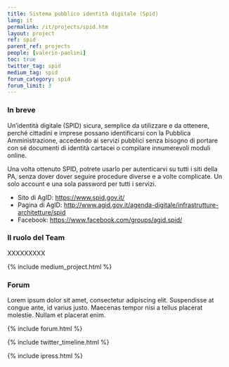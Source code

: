 ```yaml
---
title: Sistema pubblico identità digitale (Spid)
lang: it
permalink: /it/projects/spid.htm
layout: project
ref: spid
parent_ref: projects
people: [valerio-paolini]
toc: true
twitter_tag: spid
medium_tag: spid
forum_category: spid
forum_limit: 3
---
```


### In breve

Un’identità digitale (SPID) sicura, semplice da utilizzare e da ottenere, perché cittadini e imprese possano identificarsi con la Pubblica Amministrazione, accedendo ai servizi pubblici senza bisogno di portare con sé documenti di identità cartacei o compilare innumerevoli moduli online. 

Una volta ottenuto SPID, potrete usarlo per autenticarvi su tutti i siti della PA, senza dover dover seguire procedure diverse e a volte complicate. Un solo account e una sola password per tutti i servizi.

* Sito di AgID: <https://www.spid.gov.it/>
* Pagina di AgID: <http://www.agid.gov.it/agenda-digitale/infrastrutture-architetture/spid>
* Facebook: <https://www.facebook.com/groups/agid.spid/>

### Il ruolo del Team

XXXXXXXXX


{% include medium_project.html %}

### Forum 

Lorem ipsum dolor sit amet, consectetur adipiscing elit. Suspendisse at congue ante, id varius justo. Maecenas tempor nisi a tellus placerat molestie. Nullam et placerat enim. 

{% include forum.html %}

{% include twitter_timeline.html %}

{% include ipress.html %}
<div id="content-ipress" data-key="01e87bed-f52e-4d6d-af32-c4ea59fd300a" data-lang="it" data-size="100" data-tag="2"></div>
<script type="text/javascript" src="/js/ipress.js"></script>

